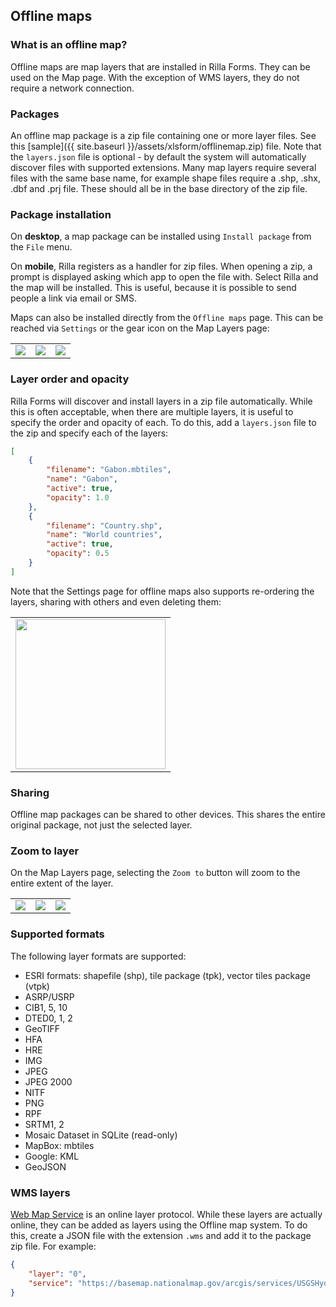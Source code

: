 ## Offline maps

### What is an offline map?
Offline maps are map layers that are installed in Rilla Forms. They can be used on the Map page. With the exception of WMS layers, they do not require a network connection.

### Packages
An offline map package is a zip file containing one or more layer files. See this [sample]({{ site.baseurl }}/assets/xlsform/offlinemap.zip) file. Note that the `layers.json` file is optional - by default the system will automatically discover files with supported extensions. Many map layers require several files with the same base name, for example shape files require a .shp, .shx, .dbf and .prj file. These should all be in the base directory of the zip file.

### Package installation
On **desktop**, a map package can be installed using `Install package` from the `File` menu.

On **mobile**, Rilla registers as a handler for zip files. When opening a zip, a prompt is displayed asking which app to open the file with. Select Rilla and the map will be installed. This is useful, because it is possible to send people a link via email or SMS.

Maps can also be installed directly from the `Offline maps` page. This can be reached via `Settings` or the gear icon on the Map Layers page:
<table>
<tr>
<td><img src="{{ site.baseurl }}/assets/xlsform/refman-offlinemap-1.png" /></td>
<td><img src="{{ site.baseurl }}/assets/xlsform/refman-offlinemap-2.png" /></td>
<td><img src="{{ site.baseurl }}/assets/xlsform/refman-offlinemap-3.png" /></td>
</tr>
</table>

### Layer order and opacity
Rilla Forms will discover and install layers in a zip file automatically. While this is often acceptable, when there are multiple layers, it is useful to specify the order and opacity of each. To do this, add a `layers.json` file to the zip and specify each of the layers:

```json
[
    {
        "filename": "Gabon.mbtiles",
        "name": "Gabon",
        "active": true,
        "opacity": 1.0
    },
    {
        "filename": "Country.shp",
        "name": "World countries",
        "active": true,
        "opacity": 0.5
    }
]
```

Note that the Settings page for offline maps also supports re-ordering the layers, sharing with others and even deleting them:
<table>
<tr>
<td><img width="240" src="{{ site.baseurl }}/assets/xlsform/refman-offlinemap-4.png" /></td>
</tr>
</table>

### Sharing
Offline map packages can be shared to other devices. This shares the entire original package, not just the selected layer. 

### Zoom to layer

On the Map Layers page, selecting the `Zoom to` button will zoom to the entire extent of the layer.

<table>
<tr>
<td><img src="{{ site.baseurl }}/assets/xlsform/refman-offlinemap-5.png" /></td>
<td><img src="{{ site.baseurl }}/assets/xlsform/refman-offlinemap-6.png" /></td>
<td><img src="{{ site.baseurl }}/assets/xlsform/refman-offlinemap-7.png" /></td>
</tr>
</table>

### Supported formats

The following layer formats are supported:
- ESRI formats: shapefile (shp), tile package (tpk), vector tiles package (vtpk)
- ASRP/USRP
- CIB1, 5, 10
- DTED0, 1, 2
- GeoTIFF
- HFA
- HRE
- IMG
- JPEG
- JPEG 2000
- NITF
- PNG
- RPF
- SRTM1, 2
- Mosaic Dataset in SQLite (read-only)
- MapBox: mbtiles 
- Google: KML
- GeoJSON

### WMS layers

[Web Map Service](https://wikipedia.org/wiki/Web_Map_Service) is an online layer protocol. While these layers are actually online, they can be added as layers using the Offline map system. To do this, create a JSON file with the extension `.wms` and add it to the package zip file. For example:

```json
{
    "layer": "0",
    "service": "https://basemap.nationalmap.gov/arcgis/services/USGSHydroCached/MapServer/WMSServer"
}
```

